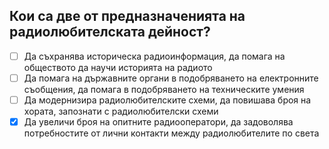 ## Кои са две от предназначенията на радиолюбителската дейност?

<!-- Верният отговор е отбелязан с [X] -->

- [ ] Да съхранява историческа радиоинформация, да помага на обществото да научи историята на радиото
- [ ] Да помага на държавните органи в подобряването на електронните съобщения, да помага в подобряването на техническите умения
- [ ] Да модернизира радиолюбителските схеми, да повишава броя на хората, запознати с радиолюбителски схеми
- [X] Да увеличи броя на опитните радиооператори, да задоволява потребностите от лични контакти между радиолюбителите по света
